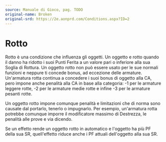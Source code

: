 ```yaml
---
source: Manuale di Gioco, pag. TODO
original-name: Broken
original-srd: https://2e.aonprd.com/Conditions.aspx?ID=2
---
```


# Rotto

Rotto è una condizione che influenza gli oggetti. Un oggetto e rotto quando il
danno ha ridotto i suoi Punti Ferita a un valore pari o inferiore alla sua
Soglia di Rottura. Un oggetto rotto non può essere usato per le sue normali
funzioni e neppure ti concede bonus, ad eccezione delle armature. Un'armatura
rotta continua a concedere i suoi bonus di oggetto alla CA, pero impone anche
penalità alla CA in base alla categoria: -1 per le armature leggere rotte, -2
per le armature medie rotte e infine -3 per le armature pesanti rotte.

Un oggetto rotto impone comunque penalità e limitazioni che di norma sono
causate dal portarlo, tenerlo o impugnarlo. Per esempio, un'armatura rotta
potrebbe comunque imporre il modificatore massimo di Destrezza, le penalità alle
prove e via dicendo.

Se un effetto rende un oggetto rotto in automatico e l'oggetto ha più PF della
sua SR, quell'effetto riduce anche i PF attuali dell'oggetto alla sua SR.
